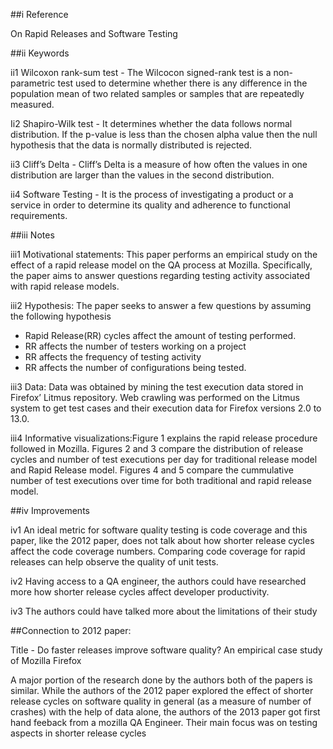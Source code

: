 ##i Reference
	
On Rapid Releases and Software Testing

##ii Keywords

ii1 Wilcoxon rank-sum test - The Wilcocon signed-rank test is a non-parametric test used to determine whether there is any difference in the population mean of two related samples or samples that are repeatedly measured. 

Ii2 Shapiro-Wilk test -  It determines whether the data follows normal distribution. If the p-value is less than the chosen alpha value then the null hypothesis that the data is normally distributed is rejected.

ii3 Cliff’s Delta - Cliff’s Delta is a measure of how often the values in one distribution are larger than the values in the second distribution. 

ii4 Software Testing - It is the process of investigating a product or a service in order to determine its quality and adherence to functional requirements. 

##iii Notes

iii1 Motivational statements: This paper performs an empirical study on the effect of a rapid release model on the QA process at Mozilla. Specifically, the paper aims to answer questions regarding testing activity associated with rapid release models.

iii2 Hypothesis: The paper seeks to answer a few questions by assuming the following hypothesis
 - Rapid Release(RR) cycles affect the amount of testing performed.
 - RR affects the number of testers working on a project
 - RR affects the frequency of testing activity
 - RR affects the number of configurations being tested.

iii3 Data: Data was obtained by mining the test execution data stored in Firefox’ Litmus repository. Web crawling was performed on the Litmus system to get test cases and their execution data for Firefox versions 2.0 to 13.0. 

iii4 Informative visualizations:Figure 1 explains the rapid release procedure followed in Mozilla. Figures 2 and 3 compare the distribution of release cycles and number of test executions per day for traditional release model and Rapid Release model. Figures 4 and 5 compare the cummulative number of test executions over time for both traditional and rapid release model.

##iv Improvements

iv1 An ideal metric for software quality testing is code coverage and this paper, like the 2012 paper, does not talk about how shorter release cycles affect the code coverage numbers. Comparing code coverage for rapid releases can help observe the quality of unit tests.

iv2 Having access to a QA engineer, the authors could have researched more how shorter release cycles affect developer productivity.

iv3 The authors could have talked more about the limitations of their study

##Connection to 2012 paper:

Title - Do faster releases improve software quality? An empirical case study of Mozilla Firefox

A major portion of the research done by the authors both of the papers is similar. While the authors of the 2012 paper explored the effect of shorter release cycles on software quality in general (as a measure of number of crashes) with the help of data alone, the authors of the 2013 paper got first hand feeback from a mozilla QA Engineer. Their main focus was on testing aspects in shorter release cycles 
